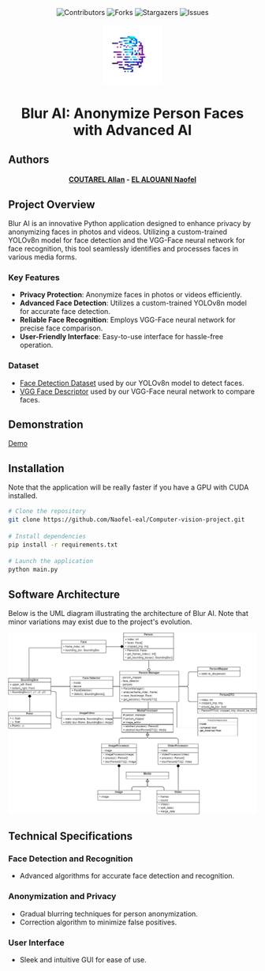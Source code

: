<div align="center">
    <img src="https://img.shields.io/github/stars/naofel-eal/Computer-vision-project.svg?style=for-the-badge" alt="Contributors">
    <img src="https://img.shields.io/github/stars/naofel-eal/Computer-vision-project.svg?style=for-the-badge" alt="Forks">
    <img src="https://img.shields.io/github/stars/naofel-eal/Computer-vision-project.svg?style=for-the-badge" alt="Stargazers">
    <img src="https://img.shields.io/github/stars/naofel-eal/Computer-vision-project.svg?style=for-the-badge" alt="Issues">
</div>

<br />
<div align="center">
  <a href="https://github.com/Naofel-eal/Computer-vision-project/blob/main/resources/logo.png">
    <img src="resources/logo.png" alt="Logo" width="120">
  </a>

  <h1 align="center">Blur AI: Anonymize Person Faces with Advanced AI</h1>
</div>

## Authors
<div align="center">
<h4>
<a href="https://github.com/a-coutarel">COUTAREL Allan</a> - <a href="https://github.com/Naofel-eal">EL ALOUANI Naofel</a>
</h4>
</div>

## Project Overview
Blur AI is an innovative Python application designed to enhance privacy by anonymizing faces in photos and videos. Utilizing a custom-trained YOLOv8n model for face detection and the VGG-Face neural network for face recognition, this tool seamlessly identifies and processes faces in various media forms.

### Key Features
- **Privacy Protection**: Anonymize faces in photos or videos efficiently.
- **Advanced Face Detection**: Utilizes a custom-trained YOLOv8n model for accurate face detection.
- **Reliable Face Recognition**: Employs VGG-Face neural network for precise face comparison.
- **User-Friendly Interface**: Easy-to-use interface for hassle-free operation.

### Dataset
- [Face Detection Dataset](https://www.kaggle.com/datasets/fareselmenshawii/face-detection-dataset/data) used by our YOLOv8n model to detect faces.
- [VGG Face Descriptor](https://www.robots.ox.ac.uk/~vgg/software/vgg_face/) used by our VGG-Face neural network to compare faces.

## Demonstration
[Demo](./resources/demo.gif)

## Installation
Note that the application will be really faster if you have a GPU with CUDA installed.

```bash
# Clone the repository
git clone https://github.com/Naofel-eal/Computer-vision-project.git

# Install dependencies
pip install -r requirements.txt

# Launch the application
python main.py
```

## Software Architecture
Below is the UML diagram illustrating the architecture of Blur AI. Note that minor variations may exist due to the project's evolution.

![UML Architecture Diagram](./resources/UML_diagram.png)

## Technical Specifications
### Face Detection and Recognition
- Advanced algorithms for accurate face detection and recognition.

### Anonymization and Privacy
- Gradual blurring techniques for person anonymization.
- Correction algorithm to minimize false positives.

### User Interface
- Sleek and intuitive GUI for ease of use.
